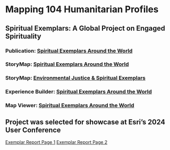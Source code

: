 # Mapping 104 Humanitarian Profiles
## Spiritual Exemplars: A Global Project on Engaged Spirituality

### Publication: [Spiritual Exemplars Around the World](https://crcc.usc.edu/spiritual-exemplars-around-the-world/)  
### StoryMap: [Spiritual Exemplars Around the World](https://arcg.is/mTGfb)
### StoryMap: [Environmental Justice & Spiritual Exemplars]()  
### Experience Builder: [Spiritual Exemplars Around the World](https://arcg.is/1f8mHP)  
### Map Viewer: [Spiritual Exemplars Around the World](https://arcg.is/1mHuyf)  


## Project was selected for showcase at Esri’s 2024 User Conference


[Exemplar Report Page 1](https://github.com/cartopher/Christopher.Charles---Data.GIS.Portfolio/blob/main/output/images/ExemplarReport_Page1.pdf)
[Exemplar Report Page 2](https://github.com/cartopher/Christopher.Charles---Data.GIS.Portfolio/blob/main/output/images/ExemplarReport_Page2.pdf)
